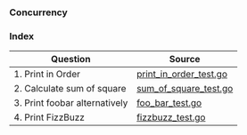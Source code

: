 ### Concurrency

### Index
| Question       | Source |
| -------- |   ------------- |
| 1. Print in Order   | [print_in_order_test.go](./print_in_order_test.go)  |
| 2. Calculate sum of square  | [sum_of_square_test.go](./sum_of_square_test.go)  |
| 3. Print foobar alternatively  | [foo_bar_test.go](./foo_bar_test.go)  |
| 4. Print FizzBuzz  | [fizzbuzz_test.go](./fizzbuzz_test.go)  |
